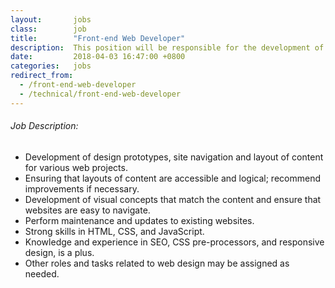 ```yaml
---
layout:       jobs
class:        job
title:        "Front-end Web Developer"
description:  This position will be responsible for the development of design prototypes, site navigation and layout of content for various web projects.
date:         2018-04-03 16:47:00 +0800
categories:   jobs
redirect_from:
  - /front-end-web-developer
  - /technical/front-end-web-developer
---
```

<!-- Do not leave new lines after each element. Elements after new lines will not be rendered. -->
<h6 class="-dark">Job Description:</h6>
<ul>
  <li>
    Development of design prototypes, site navigation and layout of content for various web projects.
  </li>
  <li>
    Ensuring that layouts of content are accessible and logical; recommend improvements if necessary.
  </li>
  <li>
    Development of visual concepts that match the content and ensure that websites are easy to navigate.
  </li>
  <li>
    Perform maintenance and updates to existing websites.
  </li>
  <li>
    Strong skills in HTML, CSS, and JavaScript.
  </li>
  <li>
    Knowledge and experience in SEO, CSS pre-processors, and responsive design, is a plus.
  </li>
  <li>
    Other roles and tasks related to web design may be assigned as needed.
  </li>
</ul>
